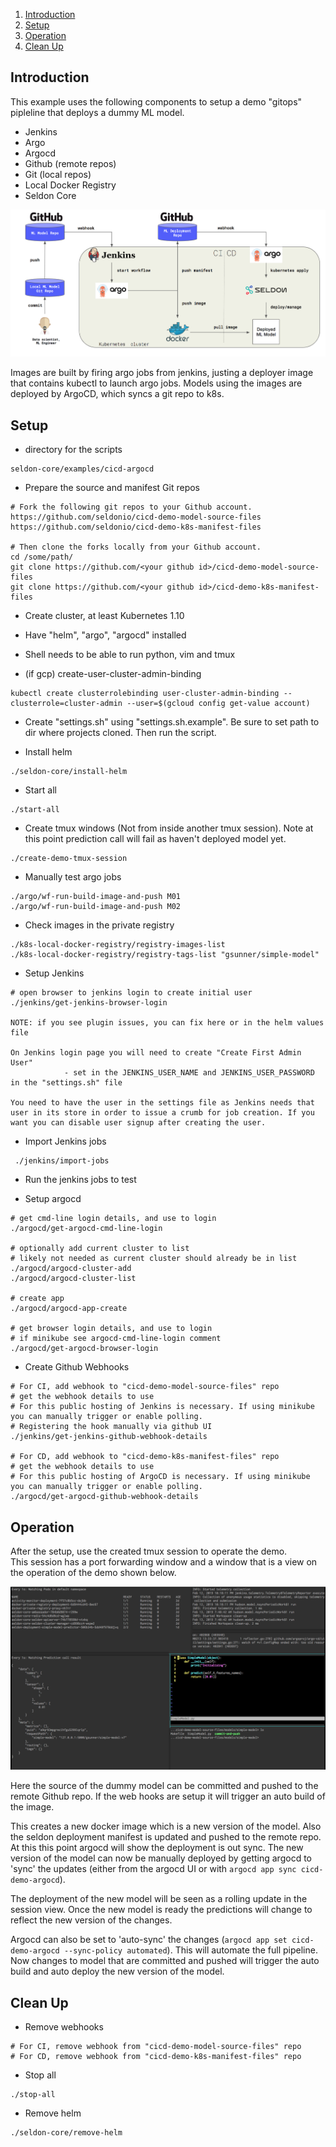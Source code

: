 1. [Introduction](#introduction)
1. [Setup](#setup)
1. [Operation](#operation)
1. [Clean Up](#clean-up)

## Introduction

This example uses the following components to setup a demo "gitops" pipleline that deploys a dummy ML model.

* Jenkins
* Argo
* Argocd
* Github (remote repos)
* Git (local repos)
* Local Docker Registry
* Seldon Core

![missing cicd image](https://raw.githubusercontent.com/SeldonIO/seldon-core/master/examples/cicd-argocd/cicd-demo.png "Seldon Core CICD demo")

Images are built by firing argo jobs from jenkins, justing a deployer image that contains kubectl to launch argo jobs. Models using the images are deployed by ArgoCD, which syncs a git repo to k8s.

## Setup

* directory for the scripts
```
seldon-core/examples/cicd-argocd
```
* Prepare the source and manifest Git repos
```
# Fork the following git repos to your Github account.
https://github.com/seldonio/cicd-demo-model-source-files
https://github.com/seldonio/cicd-demo-k8s-manifest-files

# Then clone the forks locally from your Github account.
cd /some/path/
git clone https://github.com/<your github id>/cicd-demo-model-source-files
git clone https://github.com/<your github id>/cicd-demo-k8s-manifest-files
```
* Create cluster, at least Kubernetes 1.10

* Have "helm", "argo", "argocd" installed
* Shell needs to be able to run python, vim and tmux

* (if gcp) create-user-cluster-admin-binding
```
kubectl create clusterrolebinding user-cluster-admin-binding --clusterrole=cluster-admin --user=$(gcloud config get-value account)
```
* Create "settings.sh" using "settings.sh.example". Be sure to set path to dir where projects cloned. Then run the script.

* Install helm
```
./seldon-core/install-helm
```
* Start all
```
./start-all
```
* Create tmux windows (Not from inside another tmux session). Note at this point prediction call will fail as haven't deployed model yet.
```
./create-demo-tmux-session
```
* Manually test argo jobs
```
./argo/wf-run-build-image-and-push M01
./argo/wf-run-build-image-and-push M02
```
* Check images in the private registry
```
./k8s-local-docker-registry/registry-images-list
./k8s-local-docker-registry/registry-tags-list "gsunner/simple-model"
```
* Setup Jenkins
```
# open browser to jenkins login to create initial user
./jenkins/get-jenkins-browser-login

NOTE: if you see plugin issues, you can fix here or in the helm values file

On Jenkins login page you will need to create "Create First Admin User"
            - set in the JENKINS_USER_NAME and JENKINS_USER_PASSWORD in the "settings.sh" file

You need to have the user in the settings file as Jenkins needs that user in its store in order to issue a crumb for job creation. If you want you can disable user signup after creating the user.
```
* Import Jenkins jobs
```
 ./jenkins/import-jobs
```
* Run the jenkins jobs to test

* Setup argocd
```
# get cmd-line login details, and use to login
./argocd/get-argocd-cmd-line-login

# optionally add current cluster to list
# likely not needed as current cluster should already be in list
./argocd/argocd-cluster-add
./argocd/argocd-cluster-list

# create app
./argocd/argocd-app-create

# get browser login details, and use to login
# if minikube see argocd-cmd-line-login comment
./argocd/get-argocd-browser-login
```
* Create Github Webhooks
```
# For CI, add webhook to "cicd-demo-model-source-files" repo
# get the webhook details to use
# For this public hosting of Jenkins is necessary. If using minikube you can manually trigger or enable polling.
# Registering the hook manually via github UI
./jenkins/get-jenkins-github-webhook-details

# For CD, add webhook to "cicd-demo-k8s-manifest-files" repo
# get the webhook details to use
# For this public hosting of ArgoCD is necessary. If using minikube you can manually trigger or enable polling.
./argocd/get-argocd-github-webhook-details
```
## Operation

After the setup, use the created tmux session to operate the demo.  
This session has a port forwarding window and a window that is a view on the operation of the demo shown below.

![missing cicd session image](https://raw.githubusercontent.com/SeldonIO/seldon-core/master/examples/cicd-argocd/seldon-core-cicd-demo-tmux-session.png "Seldon Core CICD demo session")

Here the source of the dummy model can be committed and pushed to the remote Github repo. If the web hooks are setup it will trigger an auto build of the image.

This creates a new docker image which is a new version of the model. Also the seldon deployment manifest is updated and pushed to the remote repo.  
At this this point argocd will show the deployment is out sync. The new version of the model can now be manually deployed by getting argocd to 'sync' the updates (either from the argocd UI or with `argocd app sync cicd-demo-argocd`).

The deployment of the new model will be seen as a rolling update in the session view.  Once the new model is ready the predictions will change to reflect the new version of the changes.

Argocd can also be set to 'auto-sync' the changes (`argocd app set cicd-demo-argocd --sync-policy automated`). This will automate the full pipeline.
Now changes to model that are committed and pushed will trigger the auto build and auto deploy the new version of the model. 

## Clean Up

* Remove webhooks
```
# For CI, remove webhook from "cicd-demo-model-source-files" repo
# For CD, remove webhook from "cicd-demo-k8s-manifest-files" repo
```
* Stop all
```
./stop-all
```
* Remove helm
```
./seldon-core/remove-helm
```